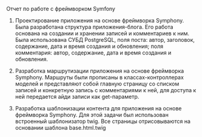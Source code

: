 Отчет по работе с фреймворком Symfony

1. Проектирование приложения на основе фреймворка Symphony.
Была разработана структура приложения-блога. Его работа основана на создании и хранении записей и комментариев к ним. Была использована СУБД PostgreSQL, поля поста: автор, заголовок, содержание, дата и время создания и обновления; поля комментария: автор, содержание, дата и время создания и обновления.

2. Разработка маршрутизации приложения на основе фреймворка Symphony. 
Маршруты были прописаны в классах-контроллерах моделей и представляют собой главную страницу со списком записей и конкретную запись с комментариями к ней, для доступа к ней передается айди записи как get-параметр.

3. Разработка шаблонизации контента для приложения на основе фреймворка Symphony.
Для этой задачи был использован встроенный шаблонизатор twig. Все страницы отрисовываются на основании шаблона base.html.twig
